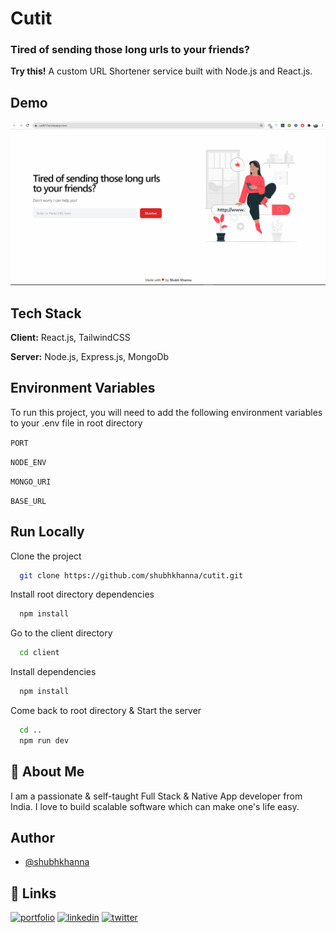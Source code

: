 # Cutit

### Tired of sending those long urls to your friends?

**Try this!** A custom URL Shortener service built with Node.js and React.js.

## Demo

<p align="center"><img src="https://github.com/shubhkhanna/cutit/blob/develop/demo.gif"></p>

## Tech Stack

**Client:** React.js, TailwindCSS

**Server:** Node.js, Express.js, MongoDb

## Environment Variables

To run this project, you will need to add the following environment variables to your .env file in root directory

`PORT`

`NODE_ENV`

`MONGO_URI`

`BASE_URL`

## Run Locally

Clone the project

```bash
  git clone https://github.com/shubhkhanna/cutit.git
```

Install root directory dependencies

```bash
  npm install
```

Go to the client directory

```bash
  cd client
```

Install dependencies

```bash
  npm install
```

Come back to root directory & Start the server

```bash
  cd ..
  npm run dev
```

## 🚀 About Me

I am a passionate & self-taught Full Stack & Native App developer from India. I love to build scalable software which can make one's life easy.

## Author

- [@shubhkhanna](https://www.github.com/shubhkhanna)

## 🔗 Links

[![portfolio](https://img.shields.io/badge/my_portfolio-000?style=for-the-badge&logo=ko-fi&logoColor=white)](https://shubhkhanna.github.io/) [![linkedin](https://img.shields.io/badge/linkedin-0A66C2?style=for-the-badge&logo=linkedin&logoColor=white)](https://www.linkedin.com/in/shubhkhanna/) [![twitter](https://img.shields.io/badge/twitter-1DA1F2?style=for-the-badge&logo=twitter&logoColor=white)](https://twitter.com/shubhdeveloper)
